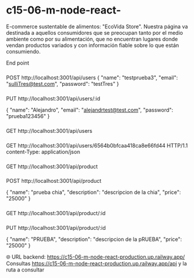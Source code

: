 # c15-06-m-node-react-
E-commerce sustentable de alimentos: "EcoVida Store".  Nuestra página va destinada a aquellos consumidores que se preocupan tanto por el medio ambiente como por su alimentación, que no encuentran lugares donde vendan productos variados y con información fiable sobre lo que están consumiendo.

End point
###
POST http://localhost:3001/api/users 
{
    "name": "testprueba3",
    "email": "sulliTres@test.com",
    "password": "testTres"
}
###
PUT http://localhost:3001/api/users/:id

{
    "name": "Alejandro",
    "email": "alejandrtest@test.com",
    "password": "prueba123456"
}

###
GET  http://localhost:3001/api/users 

###
GET  http://localhost:3001/api/users/6564b0bfcaa418ca8e66fd44 HTTP/1.1
content-Type: application/json

###
GET  http://localhost:3001/api/product

###
POST http://localhost:3001/api/product 

{
    "name": "prueba chia",
    "description": "descripcion de la chia",
    "price": "25000"
}

###
GET  http://localhost:3001/api/product/:id
###
PUT  http://localhost:3001/api/product/:id

{
    "name": "PRUEBA",
    "description": "descripcion de la pRUEBA",
    "price": "25000"
}

🌐 URL backend: https://c15-06-m-node-react-production.up.railway.app/
Consultas
https://c15-06-m-node-react-production.up.railway.app/api y la ruta a consultar

